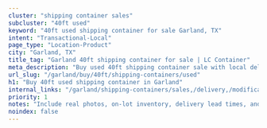 ```yaml
---
cluster: "shipping container sales"
subcluster: "40ft used"
keyword: "40ft used shipping container for sale Garland, TX"
intent: "Transactional-Local"
page_type: "Location-Product"
city: "Garland, TX"
title_tag: "Garland 40ft shipping container for sale | LC Container"
meta_description: "Buy used 40ft shipping container sale with local delivery in Garland, TX. LC Container — local Since 2003. Request a fast quote today."
url_slug: "/garland/buy/40ft/shipping-containers/used"
h1: "Buy 40ft used shipping container in Garland"
internal_links: "/garland/shipping-containers/sales,/delivery,/modifications"
priority: 1
notes: "Include real photos, on-lot inventory, delivery lead times, and financing info."
noindex: false
---
```


<!-- TODO: Add unique city/inventory copy, images, and internal links here. -->
